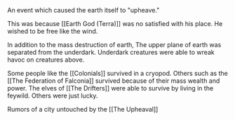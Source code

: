An event which caused the earth itself to "upheave."

This was because [[Earth God (Terra)]] was no satisfied with his place. He wished to be free like the wind.

In addition to the mass destruction of earth, The upper plane of earth was separated from the underdark. Underdark creatures were able to wreak havoc on creatures above.

Some people like the [[Colonials]] survived in a cryopod. Others such as the [[The Federation of Falconia]] survived because of their mass wealth and power. The elves of [[The Drifters]] were able to survive by living in the feywild. Others were just lucky.

Rumors of a city untouched by the [[The Upheaval]]


